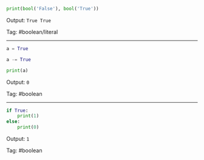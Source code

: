 ```python
print(bool('False'), bool('True'))
```
Output: `True True`

Tag: #boolean/literal

---
```python
a = True

a -= True

print(a)
```
Output: `0`

Tag: #boolean

---
```python
if True:
    print(1)
else:
    print(0)
```
Output: `1`

Tag: #boolean